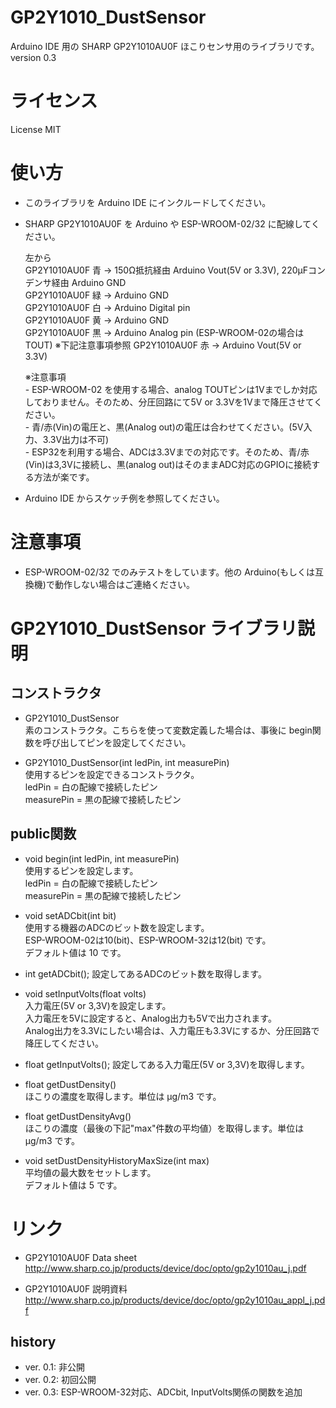 # GP2Y1010_DustSensor  
Arduino IDE 用の SHARP GP2Y1010AU0F ほこりセンサ用のライブラリです。  
version 0.3

# ライセンス  
License MIT

# 使い方

* このライブラリを Arduino IDE にインクルードしてください。
* SHARP GP2Y1010AU0F を Arduino や ESP-WROOM-02/32 に配線してください。

    左から  
    GP2Y1010AU0F 青 → 150Ω抵抗経由 Arduino Vout(5V or 3.3V), 220μFコンデンサ経由 Arduino GND  
    GP2Y1010AU0F 緑 → Arduino GND  
    GP2Y1010AU0F 白 → Arduino Digital pin  
    GP2Y1010AU0F 黄 → Arduino GND  
    GP2Y1010AU0F 黒 → Arduino Analog pin (ESP-WROOM-02の場合は TOUT) ※下記注意事項参照
    GP2Y1010AU0F 赤 → Arduino Vout(5V or 3.3V)  
    
    ※注意事項  
      - ESP-WROOM-02 を使用する場合、analog TOUTピンは1Vまでしか対応しておりません。そのため、分圧回路にて5V or 3.3Vを1Vまで降圧させてください。  
      - 青/赤(Vin)の電圧と、黒(Analog out)の電圧は合わせてください。(5V入力、3.3V出力は不可)  
      - ESP32を利用する場合、ADCは3.3Vまでの対応です。そのため、青/赤(Vin)は3,3Vに接続し、黒(analog out)はそのままADC対応のGPIOに接続する方法が楽です。  

* Arduino IDE からスケッチ例を参照してください。

# 注意事項

* ESP-WROOM-02/32 でのみテストをしています。他の Arduino(もしくは互換機)で動作しない場合はご連絡ください。

# GP2Y1010_DustSensor ライブラリ説明

## コンストラクタ

* GP2Y1010_DustSensor  
  素のコンストラクタ。こちらを使って変数定義した場合は、事後に begin関数を呼び出してピンを設定してください。

* GP2Y1010_DustSensor(int ledPin, int measurePin)  
  使用するピンを設定できるコンストラクタ。  
    ledPin = 白の配線で接続したピン  
    measurePin = 黒の配線で接続したピン  

## public関数

* void begin(int ledPin, int measurePin)  
  使用するピンを設定します。  
    ledPin = 白の配線で接続したピン  
    measurePin = 黒の配線で接続したピン  

* void setADCbit(int bit)  
  使用する機器のADCのビット数を設定します。  
  ESP-WROOM-02は10(bit)、ESP-WROOM-32は12(bit) です。  
  デフォルト値は 10 です。
  
* int  getADCbit();
  設定してあるADCのビット数を取得します。  
  
* void setInputVolts(float volts)  
  入力電圧(5V or 3,3V)を設定します。  
  入力電圧を5Vに設定すると、Analog出力も5Vで出力されます。  
  Analog出力を3.3Vにしたい場合は、入力電圧も3.3Vにするか、分圧回路で降圧してください。　　
  
* float getInputVolts();
  設定してある入力電圧(5V or 3,3V)を取得します。

* float getDustDensity()  
  ほこりの濃度を取得します。単位は μg/m3 です。

* float getDustDensityAvg()  
  ほこりの濃度（最後の下記"max"件数の平均値）を取得します。単位は μg/m3 です。

* void setDustDensityHistoryMaxSize(int max)  
  平均値の最大数をセットします。  
  デフォルト値は 5 です。


# リンク
* GP2Y1010AU0F Data sheet  
  http://www.sharp.co.jp/products/device/doc/opto/gp2y1010au_j.pdf

* GP2Y1010AU0F 説明資料  
  http://www.sharp.co.jp/products/device/doc/opto/gp2y1010au_appl_j.pdf 

## history
* ver. 0.1: 非公開
* ver. 0.2: 初回公開
* ver. 0.3: ESP-WROOM-32対応、ADCbit, InputVolts関係の関数を追加
